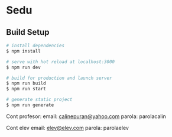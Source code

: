 # Sedu

## Build Setup

```bash
# install dependencies
$ npm install

# serve with hot reload at localhost:3000
$ npm run dev

# build for production and launch server
$ npm run build
$ npm run start

# generate static project
$ npm run generate
```

Cont profesor: 
    email: calinepuran@yahoo.com
    parola: parolacalin

Cont elev
    email: elev@elev.com
    parola: parolaelev